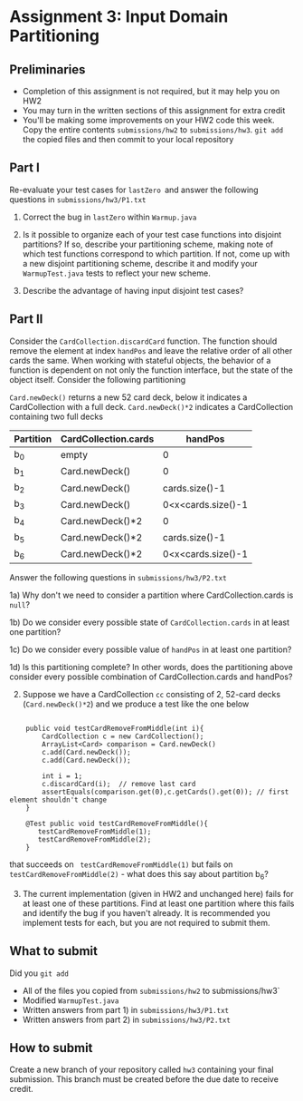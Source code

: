 
# Assignment 3: Input Domain Partitioning

## Preliminaries

* Completion of this assignment is not required, but it may help you on HW2
* You may turn in the written sections of this assignment for extra credit
* You'll be making some improvements on your HW2 code this week.  Copy
the entire contents `submissions/hw2` to `submissions/hw3`.  `git add`
the copied files and then commit to your local repository

## Part I

Re-evaluate your test cases for `lastZero `and answer the following questions in `submissions/hw3/P1.txt`

1) Correct the bug in `lastZero` within `Warmup.java`

2) Is it possible to organize each of your test case functions into disjoint partitions? If so, describe 
your partitioning scheme, making note of which test functions correspond to which partition.  If not, come up with a new disjoint partitioning scheme, describe it and modify your `WarmupTest.java` tests to reflect your new scheme.  

3) Describe the advantage of having input disjoint test cases?



## Part II

Consider the `CardCollection.discardCard` function. The function should remove the element at index `handPos` and leave the relative order of all other cards the same. When working with stateful objects, the behavior of a function is dependent on not only the function interface, but the state of the object itself. Consider the following partitioning 


`Card.newDeck()` returns a new 52 card deck, below it indicates a CardCollection with a full deck. `Card.newDeck()*2` indicates a CardCollection containing two full decks

| Partition | CardCollection.cards | handPos |  
|---|---|---|
|  b<sub>0</sub>  |  empty | 0  |
|  b<sub>1</sub>  | Card.newDeck() | 0  |
|  b<sub>2</sub> | Card.newDeck()  | cards.size()-1  |
| b<sub>3</sub>  |  Card.newDeck() | 0&lt;x&lt;cards.size()-1  |
|  b<sub>4</sub>  | Card.newDeck()*2  |  0 | 
|  b<sub>5</sub> | Card.newDeck()*2  | cards.size()-1  | 
| b<sub>6</sub>  | Card.newDeck()*2  | 0&lt;x&lt;cards.size()-1 | 

Answer the following questions in `submissions/hw3/P2.txt`

1a)  Why don't we need to consider a partition where CardCollection.cards is `null`? 

1b) Do we consider every possible state of `CardCollection.cards` in at least one partition?

1c) Do we consider every possible value of `handPos` in at least one partition?

1d) Is this partitioning complete? In other words, does the partitioning above consider every possible combination of CardCollection.cards and handPos?  

2)  Suppose we have a CardCollection  `cc` consisting of 2, 52-card decks (`Card.newDeck()*2`) and we produce a test like the one below

~~~
    
    public void testCardRemoveFromMiddle(int i){
        CardCollection c = new CardCollection();
        ArrayList<Card> comparison = Card.newDeck()
        c.add(Card.newDeck());
        c.add(Card.newDeck());
        
        int i = 1;
        c.discardCard(i);  // remove last card
        assertEquals(comparison.get(0),c.getCards().get(0)); // first element shouldn't change
    }
  
    @Test public void testCardRemoveFromMiddle(){
       testCardRemoveFromMiddle(1);
       testCardRemoveFromMiddle(2);
    }
~~~

that succeeds on ` testCardRemoveFromMiddle(1)` but fails on `testCardRemoveFromMiddle(2)` - what does this say about partition  b<sub>6</sub>?

3)  The current implementation (given in HW2 and unchanged here) fails for at least one of these partitions. Find at least one partition where this fails and identify the bug if you haven't already.  It is recommended you implement tests for each, but you are not required to submit them.

## What to submit

Did you `git add`

* All of the files you copied from `submissions/hw2` to submissions/hw3`
* Modified `WarmupTest.java`
* Written answers from part 1) in `submissions/hw3/P1.txt`
* Written answers from part 2) in `submissions/hw3/P2.txt`


## How to submit

Create a new branch of your repository called `hw3` containing your
final submission.  This branch must be created before the due date to
receive credit.
